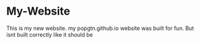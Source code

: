 # My-Website
 This is my new website. my popgtn.github.io website was built for fun. But isnt built correctly like it should be

